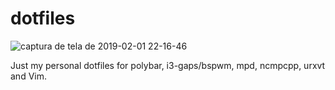 # dotfiles

![captura de tela de 2019-02-01 22-16-46](https://user-images.githubusercontent.com/46679706/52156667-bf593d00-2670-11e9-9916-97ba256c9758.png)

Just my personal dotfiles for polybar, i3-gaps/bspwm, mpd, ncmpcpp, urxvt and Vim.

